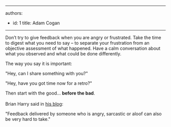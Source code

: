 

---
authors:
  - id: 1
    title: Adam Cogan
---




<span class='intro'> Don’t try to give feedback when you are angry or frustrated.&#160;Take&#160;the time to digest what you need to say – to separate your frustration from an objective assessment of what happened. Have a calm conversation about what you observed and what could be done differently.<br> </span>

<p>​The way you say it is important&#58;​<br></p><p class="ssw15-rteElement-GreyBox">&quot;Hey, can I share something with you?&quot;</p><div><p class="ssw15-rteElement-GreyBox">&quot;Hey, have you got time now for a retro?&quot;<br></p><p>Then start with the good… <strong>before the bad</strong>.<br><br>Brian Harry said in <a href="https&#58;//blogs.msdn.microsoft.com/bharry/2017/08/18/taking-feedback/">his blog​​</a>&#58;</p><p class="ssw15-rteElement-GreyBox">&quot;Feedback delivered by someone who is angry, sarcastic or aloof can also be very hard to take.​​&quot;</p><p><br></p></div>


